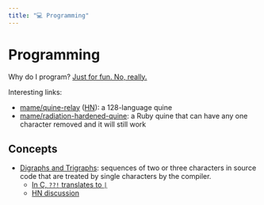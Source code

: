 ```yaml
---
title: "💻 Programming"
---
```

# Programming

Why do I program? [Just for fun. No, really.](https://justforfunnoreally.dev/)

Interesting links:

- [mame/quine-relay](https://github.com/mame/quine-relay)
  ([HN](https://news.ycombinator.com/item?id=33105706)): a 128-language quine
- [mame/radiation-hardened-quine](https://github.com/mame/radiation-hardened-quine):
  a Ruby quine that can have any one character removed and it will still work

## Concepts

- [Digraphs and
  Trigraphs](https://en.wikipedia.org/wiki/Digraphs_and_trigraphs): sequences of
  two or three characters in source code that are treated by single characters
  by the compiler.
  - [In C, `??!` translates to `|`](https://stackoverflow.com/a/7825075)
  - [HN discussion](https://news.ycombinator.com/item?id=33101401)
